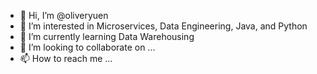 - 👋 Hi, I’m @oliveryuen
- 👀 I’m interested in Microservices, Data Engineering, Java, and Python
- 🌱 I’m currently learning Data Warehousing
- 💞️ I’m looking to collaborate on ...
- 📫 How to reach me ...

<!---
oliveryuen/oliveryuen is a ✨ special ✨ repository because its `README.md` (this file) appears on your GitHub profile.
You can click the Preview link to take a look at your changes.
--->
